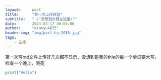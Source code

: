 ```yaml
---
layout:     post
title:      "第一次上传经验"
subtitle:   " \"没想到出错在这里\""
date:       2024-04-17 00:00:00
author:     "xianyu4625"
header-img: "img/post-bg-2015.jpg"
tags:
    - 生活
---
```


第一次写md文件上传好几次都不显示，没想到是我的title的每一个单词要大写，检查一个晚上，哭死
```python
print("Hello")
```